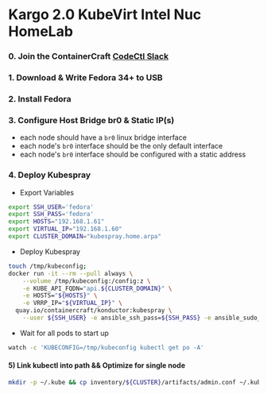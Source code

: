 # Kargo 2.0 KubeVirt Intel Nuc HomeLab

### 0. Join the ContainerCraft [CodeCtl Slack](https://join.slack.com/t/codectl/shared_invite/zt-szwjvpmc-RH_iObGnwSg1BVpXu79dAA)
### 1. Download & Write Fedora 34+ to USB
### 2. Install Fedora
### 3. Configure Host Bridge br0 & Static IP(s)
  - each node should have a `br0` linux bridge interface
  - each node's `br0` interface should be the only default interface
  - each node's `br0` interface should be configured with a static address
### 4. Deploy Kubespray
  - Export Variables
```sh
export SSH_USER='fedora'
export SSH_PASS='fedora'
export HOSTS="192.168.1.61"
export VIRTUAL_IP="192.168.1.60"
export CLUSTER_DOMAIN="kubespray.home.arpa"
```
  - Deploy Kubespray
```sh
touch /tmp/kubeconfig;
docker run -it --rm --pull always \
    --volume /tmp/kubeconfig:/config:z \
    -e KUBE_API_FQDN="api.${CLUSTER_DOMAIN}" \
    -e HOSTS="${HOSTS}" \
    -e VRRP_IP="${VIRTUAL_IP}" \
  quay.io/containercraft/konductor:kubespray \
    --user ${SSH_USER} -e ansible_ssh_pass=${SSH_PASS} -e ansible_sudo_pass=${SSH_PASS}
```
  - Wait for all pods to start up
```sh
watch -c 'KUBECONFIG=/tmp/kubeconfig kubectl get po -A'
```
#### 5) Link kubectl into path && Optimize for single node
```sh
mkdir -p ~/.kube && cp inventory/${CLUSTER}/artifacts/admin.conf ~/.kube/kubespray && chmod 600 ~/.kube/kubespray
```
